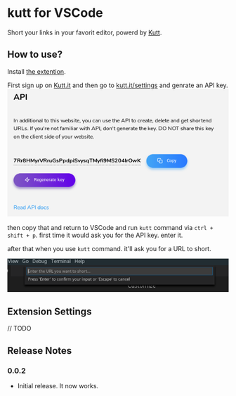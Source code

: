 # kutt for VSCode

Short your links in your favorit editor, powerd by [Kutt](https://github.com/thedevs-network/kutt).

## How to use?

Install [the extention](https://marketplace.visualstudio.com/items?itemName=mehrad.kutt).

First sign up on [Kutt.it](https://kutt.it) and then go to [kutt.it/settings](https://kutt.it/settings) and genrate an API key.
![API in kutt.it](guid1.png)

then copy that and return to VSCode and run `kutt` command via `ctrl + shift + p`. first time it would ask you for the API key. enter it.

after that when you use `kutt` command. it'll ask you for a URL to short.

![How to short URL](guid2.png)

## Extension Settings
// TODO

## Release Notes

### 0.0.2
- Initial release. It now works.
